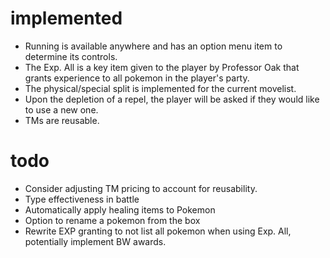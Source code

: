 # implemented
* Running is available anywhere and has an option menu item to determine its controls.
* The Exp. All is a key item given to the player by Professor Oak that grants experience to all pokemon in the player's party.
* The physical/special split is implemented for the current movelist.
* Upon the depletion of a repel, the player will be asked if they would like to use a new one.
* TMs are reusable.

# todo
* Consider adjusting TM pricing to account for reusability.
* Type effectiveness in battle
* Automatically apply healing items to Pokemon
* Option to rename a pokemon from the box
* Rewrite EXP granting to not list all pokemon when using Exp. All, potentially implement BW awards.